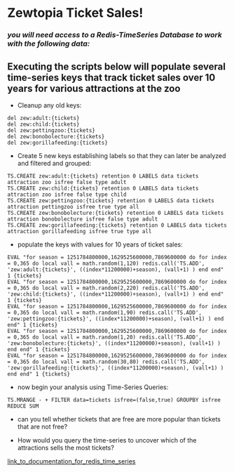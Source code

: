 # Zewtopia Ticket Sales!
### <em>you will need access to a Redis-TimeSeries Database to work with the following data:</em>
## Executing the scripts below will populate several time-series keys that track ticket sales over 10 years for various attractions at the zoo

* Cleanup any old keys:
``` 
del zew:adult:{tickets}
del zew:child:{tickets}
del zew:pettingzoo:{tickets}
del zew:bonobolecture:{tickets}
del zew:gorillafeeding:{tickets}
```
* Create 5 new keys establishing labels so that they can later be analyzed and filtered and grouped:
``` 
TS.CREATE zew:adult:{tickets} retention 0 LABELS data tickets attraction zoo isfree false type adult
TS.CREATE zew:child:{tickets} retention 0 LABELS data tickets attraction zoo isfree false type child
TS.CREATE zew:pettingzoo:{tickets} retention 0 LABELS data tickets attraction pettingzoo isfree true type all
TS.CREATE zew:bonobolecture:{tickets} retention 0 LABELS data tickets attraction bonobolecture isfree false type adult
TS.CREATE zew:gorillafeeding:{tickets} retention 0 LABELS data tickets attraction gorillafeeding isfree true type all
```

* populate the keys with values for 10 years of ticket sales:

``` 
EVAL "for season = 1251784800000,1629525600000,7869600000 do for index = 0,365 do local vall = math.random(1,120) redis.call('TS.ADD', 'zew:adult:{tickets}', ((index*11200000)+season), (vall+1) ) end end" 1 {tickets} 
EVAL "for season = 1251784800000,1629525600000,7869600000 do for index = 0,365 do local vall = math.random(2,220) redis.call('TS.ADD', 'zew:child:{tickets}', ((index*11200000)+season), (vall+1) ) end end" 1 {tickets} 
EVAL "for season = 1251784800000,1629525600000,7869600000 do for index = 0,365 do local vall = math.random(1,90) redis.call('TS.ADD', 'zew:pettingzoo:{tickets}', ((index*11200000)+season), (vall+1) ) end end" 1 {tickets} 
EVAL "for season = 1251784800000,1629525600000,7869600000 do for index = 0,365 do local vall = math.random(1,20) redis.call('TS.ADD', 'zew:bonobolecture:{tickets}', ((index*11200000)+season), (vall+1) ) end end" 1 {tickets} 
EVAL "for season = 1251784800000,1629525600000,7869600000 do for index = 0,365 do local vall = math.random(30,80) redis.call('TS.ADD', 'zew:gorillafeeding:{tickets}', ((index*11200000)+season), (vall+1) ) end end" 1 {tickets} 
```

* now begin your analysis using Time-Series Queries:

``` 
TS.MRANGE - + FILTER data=tickets isfree=(false,true) GROUPBY isfree REDUCE SUM
```

* can you tell whether tickets that are free are more popular than tickets that are not free?

* How would you query the time-series to uncover which of the attractions sells the most tickets?

[link_to_documentation_for_redis_time_series](https://redis.io/commands/?group=timeseries)